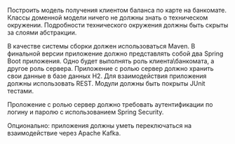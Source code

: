 Построить модель получения клиентом баланса по карте на банкомате. Классы доменной модели ничего не должны знать о техническом окружении.
Подробности технического окружения должны быть скрыты за слоями абстракции.

В качестве системы сборки должен использоваться Maven. В финальной версии приложение должно представлять собой два Spring Boot приложения.
Одно будет выполнять роль клиента\банкомата, а другое роль сервера. Приложение с ролью сервер должно хранить свои данные в базе данных H2.
Для взаимодействия приложения должны использовать REST. Модули должны быть покрыты JUnit тестами.

Проложение с ролью сервер должно требовать аутентификации по логину и паролю с использованием Spring Security.

Опционально: приложения должны уметь переключаться на взаимодействие через Apache Kafka.			